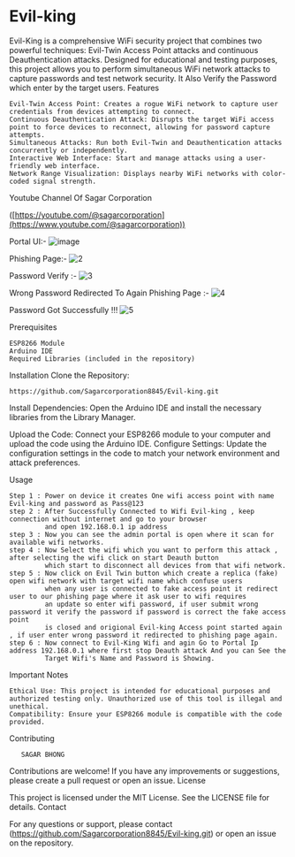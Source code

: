 # Evil-king

Evil-King is a comprehensive WiFi security project that combines two powerful techniques: Evil-Twin Access Point attacks and continuous Deauthentication attacks. Designed for educational and testing purposes, this project allows you to perform simultaneous WiFi network attacks to capture passwords and test network security. It Also Verify the Password which enter by the target users.
Features

    Evil-Twin Access Point: Creates a rogue WiFi network to capture user credentials from devices attempting to connect.
    Continuous Deauthentication Attack: Disrupts the target WiFi access point to force devices to reconnect, allowing for password capture attempts.
    Simultaneous Attacks: Run both Evil-Twin and Deauthentication attacks concurrently or independently.
    Interactive Web Interface: Start and manage attacks using a user-friendly web interface.
    Network Range Visualization: Displays nearby WiFi networks with color-coded signal strength.
    
Youtube Channel Of Sagar Corporation

([https://youtube.com/@sagarcorporation](https://www.youtube.com/@sagarcorporation)) 

Portal UI:-
![image](https://github.com/user-attachments/assets/82520c89-5348-4616-bd07-9afa7c1ed95d)

Phishing Page:-
![2](https://github.com/user-attachments/assets/51453c39-8316-4951-85bf-1c1263423545)

Password Verify :-
![3](https://github.com/user-attachments/assets/dc86c299-6d99-476f-8a4a-d0e871df9300)

Wrong Password Redirected To Again Phishing Page :- 
![4](https://github.com/user-attachments/assets/5849b010-764a-45cb-a64a-277c3997c50c)

Password Got Successfully !!!
![5](https://github.com/user-attachments/assets/553ff4a6-3055-426f-bd8a-00a8b636e4ba)


Prerequisites

    ESP8266 Module
    Arduino IDE
    Required Libraries (included in the repository)

Installation
Clone the Repository:

    https://github.com/Sagarcorporation8845/Evil-king.git
Install Dependencies: Open the Arduino IDE and install the necessary libraries from the Library Manager.

Upload the Code: Connect your ESP8266 module to your computer and upload the code using the Arduino IDE.
Configure Settings: Update the configuration settings in the code to match your network environment and attack preferences.


Usage

    Step 1 : Power on device it creates One wifi access point with name Evil-king and password as Pass@123
    step 2 : After Successfully Connected to Wifi Evil-king , keep connection without internet and go to your browser
             and open 192.168.0.1 ip address
    step 3 : Now you can see the admin portal is open where it scan for available wifi networks.
    step 4 : Now Select the wifi which you want to perform this attack , after selecting the wifi click on start Deauth button
             which start to disconnect all devices from that wifi network.
    step 5 : Now click on Evil Twin button which create a replica (fake) open wifi network with target wifi name which confuse users
             when any user is connected to fake access point it redirect user to our phishing page where it ask user to wifi requires 
             an update so enter wifi password, if user submit wrong password it verify the password if password is correct the fake access point
             is closed and origional Evil-king Access point started again , if user enter wrong password it redirected to phishing page again.
    step 6 : Now connect to Evil-King Wifi and agin Go to Portal Ip address 192.168.0.1 where first stop Deauth attack And you can See the
             Target Wifi's Name and Password is Showing.
             

Important Notes

    Ethical Use: This project is intended for educational purposes and authorized testing only. Unauthorized use of this tool is illegal and unethical.
    Compatibility: Ensure your ESP8266 module is compatible with the code provided.

Contributing

       SAGAR BHONG
       
Contributions are welcome! If you have any improvements or suggestions, please create a pull request or open an issue.
License

This project is licensed under the MIT License. See the LICENSE file for details.
Contact

For any questions or support, please contact (https://github.com/Sagarcorporation8845/Evil-king.git) or open an issue on the repository.
